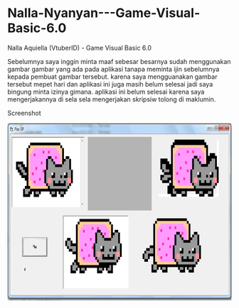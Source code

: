 # Nalla-Nyanyan---Game-Visual-Basic-6.0
Nalla Aquiella (VtuberID) - Game Visual Basic 6.0

Sebelumnya saya inggin minta maaf sebesar besarnya sudah menggunakan gambar gambar yang ada pada aplikasi tanapa meminta  ijin sebelumnya kepada pembuat gambar tersebut. 
karena saya mengguanakan gambar tersebut mepet hari dan aplikasi ini juga masih belum selesai jadi saya bingung minta izinya gimana. aplikasi ini belum selesai karena saya mengerjakannya di sela sela mengerjakan skripsiw tolong di maklumin.

Screenshot
<div>
  <center>
    <img src=https://github.com/romadebrian/Visual-Basic-6---Play-GIF/blob/main/Screenshot.png width=700 height=400 />
</div>
